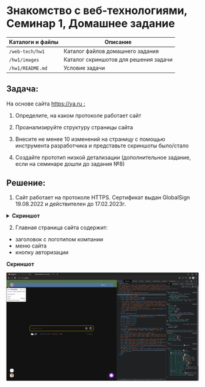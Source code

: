 # Знакомство с веб-технологиями, Семинар 1, Домашнее задание

Каталоги и файлы | Описание
-----------------|---------------------------------
`/web-tech/hw1`  | Каталог файлов домашнего задания
`/hw1/images`	 | Каталог скриншотов для решения задачи
`/hw1/README.md` | Условие задачи

## Задача:

На основе сайта  [https://ya.ru :](https://ya.ru)

1. Определите, на каком протоколе работает сайт

2. Проанализируйте структуру страницы сайта

3. Внесите не менее 10 изменений на страницу с помощью инструмента разработчика и представьте скриншоты было/стало

4. Создайте прототип низкой детализации (дополнительное задание, если на семинаре дошли до задания №8)

## Решение:

1. Сайт работает на протоколе HTTPS. Сертификат выдан GlobalSign 19.08.2022 и действителен до 17.02.2023г.

<details>
<summary><b>Cкриншот</b></summary>

![](./images/01-what_protocol_does_site_work_on.png "Сайт работает на протоколе HTTPS")

</details>

2. Главная страница сайта содержит:
- заголовок с логотипом компании
- меню сайта
- кнопку авторизации

<summary><b>Cкриншот</b></summary>

![](./images/02-01-analyze_structure_of_site_page.png "Содержание главной страницы сайта")

</details>